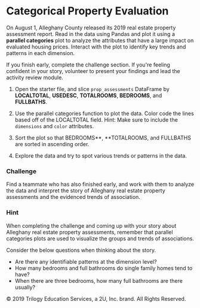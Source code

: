 # Categorical Property Evaluation

On August 1, Alleghany County released its 2019 real estate property assessment report. Read in the data using Pandas and plot it using a **parallel categories** plot to analyze the attributes that have a large impact on evaluated housing prices. Interact with the plot to identify key trends and patterns in each dimension.

If you finish early, complete the challenge section. If you're feeling confident in your story, volunteer to present your findings and lead the activity review module.

1. Open the starter file, and slice `prop_assessments` DataFrame by **LOCALTOTAL**, **USEDESC**, **TOTALROOMS**, **BEDROOMS**, and **FULLBATHS**.

2. Use the parallel categories function to plot the data. Color code the lines based off of the LOCALTOTAL field. Hint: Make sure to include the `dimensions` and `color` attributes.

3. Sort the plot so that BEDROOMS**, **TOTALROOMS, and FULLBATHS are sorted in ascending order.

4. Explore the data and try to spot various trends or patterns in the data.

### Challenge

Find a teammate who has also finished early, and work with them to analyze the data and interpret the story of Alleghany real estate property assessments and the evidenced trends of association.

### Hint

When completing the challenge and coming up with your story about Alleghany real estate property assessments, remember that parallel categories plots are used to visualize the groups and trends of associations.

Consider the below questions when thinking about the story.

* Are there any identifiable patterns at the dimension level?
* How many bedrooms and full bathrooms do single family homes tend to have?
* When there are three bedrooms, how many full bathrooms are there usually?



© 2019 Trilogy Education Services, a 2U, Inc. brand. All Rights Reserved.